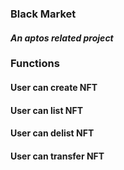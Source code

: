 ### Black Market

#### _An aptos related project_

### Functions

#### User can create NFT

#### User can list NFT

#### User can delist NFT

#### User can transfer NFT

